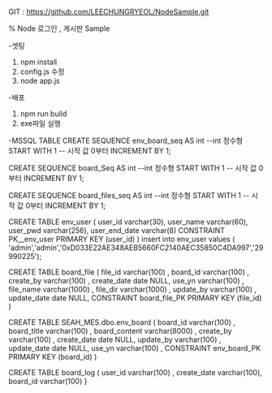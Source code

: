 
GIT : https://github.com/LEECHUNGRYEOL/NodeSample.git


% Node 로그인 , 게시판 Sample

-셋팅
1. npm install
2. config.js 수정
3. node app.js



-배포
1. npm run build
2. exe파일 실행




-MSSQL TABLE
CREATE SEQUENCE env_board_seq
AS int     --int 정수형
START WITH 1 -- 시작 값 0부터
INCREMENT BY 1;   


CREATE SEQUENCE board_Seq
AS int     --int 정수형
START WITH 1 -- 시작 값 0부터
INCREMENT BY 1;   


CREATE SEQUENCE board_files_seq
AS int     --int 정수형
START WITH 1 -- 시작 값 0부터
INCREMENT BY 1;   


CREATE TABLE env_user (
	user_id varchar(30),
	user_name varchar(60),
	user_pwd varchar(256),
	user_end_date varchar(8)
	CONSTRAINT PK__env_user PRIMARY KEY (user_id)
)
insert into env_user
values
( 'admin','admin','0xD033E22AE348AEB5660FC2140AEC35850C4DA997','29990225');


CREATE TABLE board_file (
	file_id varchar(100) ,
	board_id varchar(100) ,
	create_by varchar(100) ,
	create_date date NULL,
	use_yn varchar(100) ,
	file_name varchar(1000) ,
	file_dir varchar(1000) ,
	update_by varchar(100) ,
	update_date date NULL,
	CONSTRAINT board_file_PK PRIMARY KEY (file_id)
)


CREATE TABLE SEAH_MES.dbo.env_board (
	board_id varchar(100) ,
	board_title varchar(100) ,
	board_content varchar(8000) ,
	create_by varchar(100) ,
	create_date date NULL,
	update_by varchar(100) ,
	update_date date NULL,
	use_yn varchar(100) ,
	CONSTRAINT env_board_PK PRIMARY KEY (board_id)
)


CREATE TABLE board_log (
	user_id varchar(100) ,
	create_date varchar(100),
	board_id varchar(100) 
}